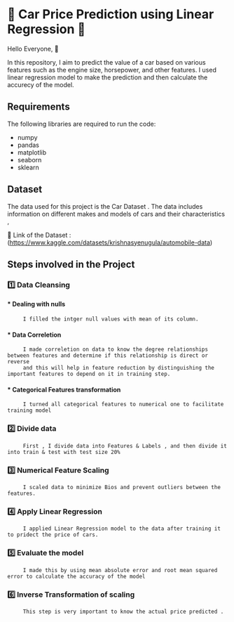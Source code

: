 # 🚗 Car Price Prediction using Linear Regression 🚗
Hello Everyone, 👋

In this repository, I aim to predict the value of a car based on various features such as the engine size, horsepower, and other features. I used linear regression model to make the prediction and then calculate the accurecy of the model.

## Requirements
The following libraries are required to run the code:
* numpy
* pandas
* matplotlib
* seaborn
* sklearn

## Dataset
The data used for this project is the Car Dataset . The data includes information on different makes and models of cars and their characteristics , 

📍 Link of the Dataset : (https://www.kaggle.com/datasets/krishnasyenugula/automobile-data)

## Steps involved in the Project
### 1️⃣ Data Cleansing

   #### * Dealing with nulls
         I filled the intger null values with mean of its column.

   #### * Data Correletion
         I made correletion on data to know the degree relationships between features and determine if this relationship is direct or reverse 
         and this will help in feature reduction by distinguishing the important features to depend on it in training step.

   #### * Categorical Features transformation
         I turned all categorical features to numerical one to facilitate training model 

   ### 2️⃣ Divide data 
         First , I divide data into Features & Labels , and then divide it into train & test with test size 20% 

   ### 3️⃣ Numerical Feature Scaling
         I scaled data to minimize Bios and prevent outliers between the features.

   ### 4️⃣ Apply Linear Regression 
         I applied Linear Regression model to the data after training it to pridect the price of cars.

   ### 5️⃣ Evaluate the model
         I made this by using mean absolute error and root mean squared error to calculate the accuracy of the model 

   ### 6️⃣ Inverse Transformation of scaling
         This step is very important to know the actual price predicted . 



